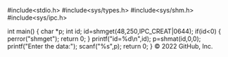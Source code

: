 #include<stdio.h>
#include<sys/types.h>
#include<sys/shm.h>
#include<sys/ipc.h>

int main()
{
char *p;
int id;
id=shmget(48,250,IPC_CREAT|0644);
if(id<0)
{
perror("shmget");
return 0;
}
printf("id=%d\n",id);
p=shmat(id,0,0);
printf("Enter the data:");
scanf("%s",p);
return 0;
}
© 2022 GitHub, Inc.
